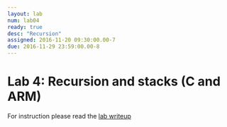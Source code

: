 ```yaml
---
layout: lab
num: lab04
ready: true
desc: "Recursion"
assigned: 2016-11-20 09:30:00.00-7
due: 2016-11-29 23:59:00.00-8
---
```


# Lab 4: Recursion and stacks (C and ARM)

For instruction please read the [lab writeup](/lab/recursionlab.pdf)
